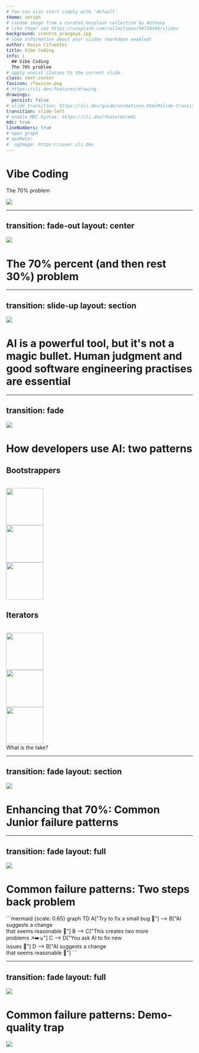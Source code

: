 ```yaml
---
# You can also start simply with 'default'
theme: seriph
# random image from a curated Unsplash collection by Anthony
# like them? see https://unsplash.com/collections/94734566/slidev
background: /centro_arangoya.jpg
# some information about your slides (markdown enabled)
author: Kevin Cifuentes
title: Vibe Coding
info: |
  ## Vibe Coding
  The 70% problem
# apply unocss classes to the current slide
class: text-center
favicon: /favicon.png
# https://sli.dev/features/drawing
drawings:
  persist: false
# slide transition: https://sli.dev/guide/animations.html#slide-transitions
transition: slide-left
# enable MDC Syntax: https://sli.dev/features/mdc
mdc: true
lineNumbers: true
# open graph
# seoMeta:
#  ogImage: https://cover.sli.dev
---
```


# Vibe Coding

The 70% problem 

<img src="/centro-arangoya.jpg" class="w-40 mx-auto mt-4 rounded-lg shadow-lg" />

<div class="abs-br m-6 text-xl">
  <a href="https://github.com/Kevincifuentes/VibeCoding" target="_blank" class="slidev-icon-btn">
    <carbon:logo-github />
  </a>
</div>

---
transition: fade-out
layout: center
---

<div class="abs-tr m-6 text-xl">
  <a href="https://wwww.arangoya.org" target="_blank" class="slidev-icon-btn">
    <img src="/favicon.png">
  </a>
</div>

# The 70% percent (and then rest 30%) problem 

<div class="flex justify-center items-center w-full max-w-xl mx-auto">
  <Tweet id='1863058206752379255' scale="0.8" hideCard={false} hideThread={false} />
</div>

<div class="abs-br m-6 text-xl">
  <SlideCurrentNo />
</div>

<!-- 

La IA ha hecho que el problem inicial del 100% (el humano tiene que hacer todo el trabajo, programarlo y completarlo) se convierta en un problema de 70-30, es decir, la IA es capaz de completar el 70% del trabajo, pero carece de una serie de aspectos para cubrir el 30%:

- Desconoce la complejidad asociada a sus cambios (a qué otros sistemas puede afectar, por ejemplo)
- Carece del conocimiento de negocio para entender si su cambio encaja con los flujos de la empresa (salvo que se lo demos por adelantado)
- Desconoce los "corner cases", la arquitectura que se utiliza o asegura mantenibilidad.

Hay que tener claro que la IA no entiende realmente el problema, solamente es capaz de buscar patrones comunes ya probados (en Internet, conocidos) y hacer un remix de los mismos buscando conexiones. 

Es por eso, que en realidad, viene a reemplazar el proceso más automatizado y repetitivo, pero el 30% sigue siendo trabajo humano.

-->

---
transition: slide-up
layout: section
---

<div class="abs-tr m-6 text-xl">
  <a href="https://wwww.arangoya.org" target="_blank" class="slidev-icon-btn">
    <img src="/favicon.png">
  </a>
</div>

# AI is a powerful tool, but it's not a magic bullet. <b> Human judgment and good software engineering practises</b> are essential

<div class="abs-br m-6 text-xl">
  <SlideCurrentNo />
</div>

<!-- 

De manera general, la IA es una herramienta super valiosa, pero sigue requiriendo una intervención humana, la cuál es vital para que todo sistema sea realmente éxitoso.

Nos tenemos que centrar en ese 30%.

-->

---
transition: fade
---

<div class="abs-tr m-6 text-xl">
  <a href="https://wwww.arangoya.org" target="_blank" class="slidev-icon-btn">
    <img src="/favicon.png">
  </a>
</div>

<div class="abs-br m-6 text-xl">
  <SlideCurrentNo />
</div>

# How developers use AI: two patterns

<div grid="~ cols-2 gap-2" m="t-2">

  <div>
    <h2>Bootstrappers</h2>
    <br>
    <div
    v-motion
    :initial="{ x: -80, opacity: 0}"
    :enter="{ x: 110, opacity: 1, transition: { delay: 2000, duration: 1000 } }">
      <img
        width="100px"
        src="/bolt.png"
        alt=""
      />
    </div>
    <div
      v-motion
      :initial="{ x: 380, y: 10, opacity: 0}"
      :enter="{ x: 210, y: 10, opacity: 1, transition: { delay: 2000, duration: 1000 } }">
      <img
        width="100px"
        src="/v0.png"
        alt=""
      />
    </div>
    <div
    v-motion
    :initial="{ x: -80, y: 30, opacity: 0}"
    :enter="{ x: 110, opacity: 1, transition: { delay: 2000, duration: 1000 } }">
      <img
        width="100px"
        src="/lovable.png"
        alt=""
      />
    </div>
  </div>

  <div>
    <h2>Iterators</h2>
    <br>
    <div
    v-motion
    :initial="{ x: -80, opacity: 0}"
    :enter="{ x: 110, opacity: 1, transition: { delay: 2000, duration: 1000 } }">
      <img
        width="100px"
        src="/cursor.png"
        alt=""
      />
    </div>
    <div
      v-motion
      :initial="{ x: 380, y: 10, opacity: 0}"
      :enter="{ x: 210, y: 10, opacity: 1, transition: { delay: 2000, duration: 1000 } }">
      <img
        width="100px"
        src="/windsurf.png"
        alt=""
      />
    </div>
    <div
    v-motion
    :initial="{ x: -80, opacity: 0}"
    :enter="{ x: 110, opacity: 1, transition: { delay: 2000, duration: 1000 } }">
      <img
        width="100px"
        src="/copilot.png"
        alt=""
      />
    </div>
  </div>
</div>

<div
  v-motion
  :initial="{ x: 500, opacity: 0 }"
  :enter="{ x: -180, opacity: 1, transition: { delay: 10000, duration: 1000 } }"
  class="absolute top-1/2 left-1/2 transform -translate-x-1/2 -translate-y-1/2 text-4xl font-bold text-white bg-black bg-opacity-50 p-4 rounded">
  What is the take?
</div>

<!--
 Hay dos tipos de maneras en cómo los desarrolladores utilizan la IA:
 * Iniciadores: crean desde 0 un sistema con un diseño o concepto prestablecido, generalmente usando herramientas no-code o screenshot-to-code (Bolt, V0, etc)
 * Iteradores: usan herramientas con IA en su trabajo diario, potenciando su eficiencia (Cursor, Github Copilot, Cursor, etc). Recomendaciones, refactoring, generando tests (usando la IA como un "pair programmer")

Entre estos dos modelos hay una diferencia crucial: los iniciadores, generalmente, no tienen los suficientes conocimientos para diferenciar si lo generado por la IA está bien o no, pero los iteradores en cambio, revisan, corrigen y mejoran lo que la IA les presenta, aplicando años de experiencia y aumentando la potencia de la IA.

-->

---
transition: fade
layout: section
---

<div class="abs-tr m-6 text-xl">
  <a href="https://wwww.arangoya.org" target="_blank" class="slidev-icon-btn">
    <img src="/favicon.png">
  </a>
</div>

# Enhancing that 70%: Common Junior <b>failure patterns</b>

<div class="abs-br m-6 text-xl">
  <SlideCurrentNo />
</div>

<!--
 A continuación vamos a ver una serie de patrones asociados a trabajar con la IA y que realmente son errores, lo que hace el proceso se eternice y se pierda la mejora de eficiencia. ¿Cómo usáis vosotros la IA?
-->

---
transition: fade
layout: full
---

<div class="abs-tr m-6 text-xl">
  <a href="https://wwww.arangoya.org" target="_blank" class="slidev-icon-btn">
    <img src="/favicon.png">
  </a>
</div>

# Common failure patterns: <b>Two steps back problem</b>

<div class="flex justify-center items-center w-full h-4/5">
```mermaid {scale: 0.65}
graph TD
    A["Try to fix a small bug 🐛"] --> B["AI suggests a change<br/>that seems reasonable 🤖"]
    B --> C["This creates two more<br/>problems ↗️➡️↘️"]
    C --> D["You ask AI to fix new<br/>issues 👤"]
    D --> B["AI suggests a change<br/>that seems reasonable 🤖"]
```
</div>

<div class="abs-br m-6 text-xl">
  <SlideCurrentNo />
</div>

<!--

Este patrón es común especialmente en personas que utilizan la IA para crear algo pero no tienen el conocimiento suficiente para entender lo que están creando. También llamado Whack-a-mole. Se acepta una solución y esta solución genera n problemas y, por tanto, n soluciones nuevas que potencialmente generarán n problemas más.

Es la diferencia entre un programador Junior y uno Senior, la "paradoja del conocimiento". Mientras que un desarrollador Senior utiliza la IA para acelerar su proceso de un conocimiento/experiencia que ya posee, el junior la utiliza para aprender qué hacer. Por eso, es importante que no solamente useis la IA para que "os haga el trabajo" si no que os ayudéis de la IA para entender el "por qué se hace así el trabajo".

-->

---
transition: fade
layout: full
---

<div class="abs-tr m-6 text-xl">
  <a href="https://wwww.arangoya.org" target="_blank" class="slidev-icon-btn">
    <img src="/favicon.png">
  </a>
</div>

# Common failure patterns: <b>Demo-quality trap</b>


<div class="flex justify-center items-center w-full my-10">
  <img src="/duct_tape.jpg" class="w-1/4 rounded-lg shadow-lg" />
</div>

<div class="abs-br m-6 text-xl">
  <SlideCurrentNo />
</div>

<!--

Es un patrón cada vez más común, debido a la necesidad de presentar prototipos (MVP, Minimum Viable Product) con mayor velocidad. En esencia, hace referencia al hecho de que estos prototipos generados puede que cubran el Happy Path, es decir, el flujo normal éxitoso que hará el usuario, pero cuando empeizas a indagar y te encuentras con corner cases (casos no tan comunes) el prototipo empieza hacer aguas. Precisamente esto es la diferencia entre software que alguien ama (pongamos Google, Apple, etc) de ejemplo y software que simplemente "tolera". 

Puntos como Seguridad, rendimiento, accesibilidad son parte de los detalles y vienen de la experiencia y la empatía.

-->



